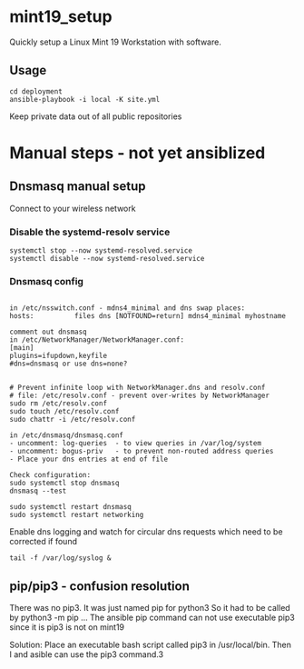 # mint19_setup

Quickly setup a Linux Mint 19 Workstation with software.


## Usage
```
cd deployment
ansible-playbook -i local -K site.yml
```


Keep private data out of all public repositories


# Manual steps - not yet ansiblized

## Dnsmasq manual setup
Connect to your wireless network



### Disable the systemd-resolv service
```
systemctl stop --now systemd-resolved.service
systemctl disable --now systemd-resolved.service
```

### Dnsmasq config

```

in /etc/nsswitch.conf - mdns4_minimal and dns swap places:
hosts:          files dns [NOTFOUND=return] mdns4_minimal myhostname

comment out dnsmasq 
in /etc/NetworkManager/NetworkManager.conf:
[main]
plugins=ifupdown,keyfile
#dns=dnsmasq or use dns=none?


# Prevent infinite loop with NetworkManager.dns and resolv.conf
# file: /etc/resolv.conf - prevent over-writes by NetworkManager
sudo rm /etc/resolv.conf 
sudo touch /etc/resolv.conf
sudo chattr -i /etc/resolv.conf

in /etc/dnsmasq/dnsmasq.conf
- uncomment: log-queries  - to view queries in /var/log/system
- uncomment: bogus-priv   - to prevent non-routed address queries
- Place your dns entries at end of file 

Check configuration:
sudo systemctl stop dnsmasq
dnsmasq --test

sudo systemctl restart dnsmasq
sudo systemctl restart networking
```

Enable dns logging and watch for circular dns requests
which need to be corrected if found

```
tail -f /var/log/syslog &
```

## pip/pip3 - confusion resolution
There was no pip3.  It was just named pip for python3
So it had to be called by python3 -m pip ...
The ansible pip command can not use executable pip3
since it is pip3 is not on mint19

Solution:  Place an executable bash script called pip3
in /usr/local/bin. Then I and asible can use the pip3 command.3
